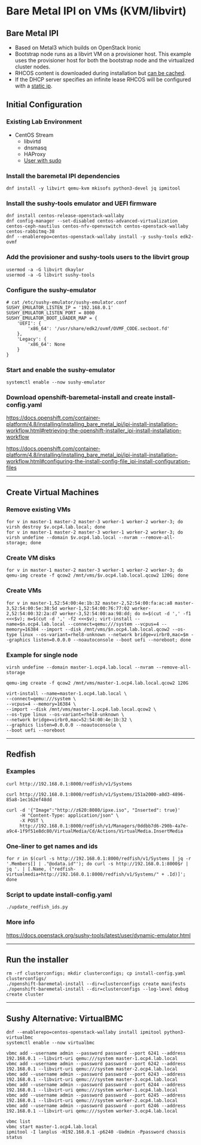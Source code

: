 # Bare Metal IPI on VMs (KVM/libvirt)

## Bare Metal IPI

* Based on Metal3 which builds on OpenStack Ironic
* Bootstrap node runs as a libvirt VM on a provisioner host. This example uses the provisioner host for both the bootstrap node and the virtualized cluster nodes.
* RHCOS content is downloaded during installation but [can be cached](https://docs.openshift.com/container-platform/4.8/installing/installing_bare_metal_ipi/ipi-install-installation-workflow.html#ipi-install-creating-an-rhcos-images-cache_ipi-install-installation-workflow).
* If the DHCP server specifies an infinite lease RHCOS will be configured with a [static ip](https://docs.openshift.com/container-platform/4.8/installing/installing_bare_metal_ipi/ipi-install-installation-workflow.html#verifying-static-ip-address-configuration_ipi-install-configuration-files).

## Initial Configuration

### Existing Lab Environment

* CentOS Stream
  * libvirtd
  * dnsmasq
  * HAProxy
  * [User with sudo](https://docs.openshift.com/container-platform/4.8/installing/installing_bare_metal_ipi/ipi-install-installation-workflow.html#preparing-the-provisioner-node-for-openshift-install_ipi-install-installation-workflow)

### Install the baremetal IPI dependencies

```
dnf install -y libvirt qemu-kvm mkisofs python3-devel jq ipmitool
```

### Install the sushy-tools emulator and UEFI firmware

```
dnf install centos-release-openstack-wallaby
dnf config-manager --set-disabled centos-advanced-virtualization centos-ceph-nautilus centos-nfv-openvswitch centos-openstack-wallaby centos-rabbitmq-38
dnf --enablerepo=centos-openstack-wallaby install -y sushy-tools edk2-ovmf
```

### Add the provisioner and sushy-tools users to the libvirt group

```
usermod -a -G libvirt dkaylor
usermod -a -G libvirt sushy-tools
```

### Configure the sushy-emulator

```
# cat /etc/sushy-emulator/sushy-emulator.conf 
SUSHY_EMULATOR_LISTEN_IP = '192.168.0.1'
SUSHY_EMULATOR_LISTEN_PORT = 8000
SUSHY_EMULATOR_BOOT_LOADER_MAP = {
    'UEFI': {
        'x86_64': '/usr/share/edk2/ovmf/OVMF_CODE.secboot.fd'
    },
    'Legacy': {
        'x86_64': None
    }
}
```

### Start and enable the sushy-emulator

```
systemctl enable --now sushy-emulator
```

### Download openshift-baremetal-install and create install-config.yaml

https://docs.openshift.com/container-platform/4.8/installing/installing_bare_metal_ipi/ipi-install-installation-workflow.html#retrieving-the-openshift-installer_ipi-install-installation-workflow

https://docs.openshift.com/container-platform/4.8/installing/installing_bare_metal_ipi/ipi-install-installation-workflow.html#configuring-the-install-config-file_ipi-install-configuration-files

-----------------------------------------------------------

## Create Virtual Machines

### Remove existing VMs

```
for v in master-1 master-2 master-3 worker-1 worker-2 worker-3; do virsh destroy $v.ocp4.lab.local; done
for v in master-1 master-2 master-3 worker-1 worker-2 worker-3; do virsh undefine --domain $v.ocp4.lab.local --nvram --remove-all-storage; done
```

### Create VM disks

```
for v in master-1 master-2 master-3 worker-1 worker-2 worker-3; do qemu-img create -f qcow2 /mnt/vms/$v.ocp4.lab.local.qcow2 120G; done
```

### Create VMs

```
for v in master-1,52:54:00:4e:1b:32 master-2,52:54:00:fa:ac:a8 master-3,52:54:00:5e:38:5d worker-1,52:54:00:76:77:02 worker-2,52:54:00:32:2a:d7 worker-3,52:54:00:aa:98:dd; do n=$(cut -d ',' -f1 <<<$v); m=$(cut -d ',' -f2 <<<$v); virt-install --name=$n.ocp4.lab.local --connect=qemu:///system --vcpus=4 --memory=16384 --import --disk /mnt/vms/$n.ocp4.lab.local.qcow2 --os-type linux --os-variant=rhel8-unknown --network bridge=virbr0,mac=$m --graphics listen=0.0.0.0 --noautoconsole --boot uefi --noreboot; done
```

### Example for single node

```
virsh undefine --domain master-1.ocp4.lab.local --nvram --remove-all-storage

qemu-img create -f qcow2 /mnt/vms/master-1.ocp4.lab.local.qcow2 120G

virt-install --name=master-1.ocp4.lab.local \
--connect=qemu:///system \
--vcpus=4 --memory=16384 \
--import --disk /mnt/vms/master-1.ocp4.lab.local.qcow2 \
--os-type linux --os-variant=rhel8-unknown \
--network bridge=virbr0,mac=52:54:00:4e:1b:32 \
--graphics listen=0.0.0.0 --noautoconsole \
--boot uefi --noreboot
```

-----------------------------------------------------------

## Redfish

### Examples

```
curl http://192.168.0.1:8000/redfish/v1/Systems

curl http://192.168.0.1:8000/redfish/v1/Systems/151a2000-a8d3-4896-85a8-1ec162ef48dd

curl -d '{"Image":"http://z620:8080/ipxe.iso", "Inserted": true}'
     -H "Content-Type: application/json" \
     -X POST \
     http://192.168.0.1:8000/redfish/v1/Managers/0ddbb7d6-290b-4a7e-a9c4-1f9f51e8dc80/VirtualMedia/Cd/Actions/VirtualMedia.InsertMedia
```

### One-liner to get names and ids
```
for r in $(curl -s http://192.168.0.1:8000/redfish/v1/Systems | jq -r '.Members[] | ."@odata.id"'); do curl -s http://192.168.0.1:8000$r | jq '. | [.Name, ("redfish-virtualmedia+http://192.168.0.1:8000/redfish/v1/Systems/" + .Id)]'; done
```

### Script to update install-config.yaml

```
./update_redfish_ids.py
```

### More info
https://docs.openstack.org/sushy-tools/latest/user/dynamic-emulator.html

-----------------------------------------------------------

## Run the installer

```
rm -rf clusterconfigs; mkdir clusterconfigs; cp install-config.yaml clusterconfigs/
./openshift-baremetal-install --dir=clusterconfigs create manifests
./openshift-baremetal-install --dir=clusterconfigs --log-level debug create cluster
```

-----------------------------------------------------------

## Sushy Alternative: VirtualBMC

```
dnf --enablerepo=centos-openstack-wallaby install ipmitool python3-virtualbmc
systemctl enable --now virtualbmc

vbmc add --username admin --password password --port 6241 --address 192.168.0.1 --libvirt-uri qemu:///system master-1.ocp4.lab.local
vbmc add --username admin --password password --port 6242 --address 192.168.0.1 --libvirt-uri qemu:///system master-2.ocp4.lab.local
vbmc add --username admin --password password --port 6243 --address 192.168.0.1 --libvirt-uri qemu:///system master-3.ocp4.lab.local
vbmc add --username admin --password password --port 6244 --address 192.168.0.1 --libvirt-uri qemu:///system worker-1.ocp4.lab.local
vbmc add --username admin --password password --port 6245 --address 192.168.0.1 --libvirt-uri qemu:///system worker-2.ocp4.lab.local
vbmc add --username admin --password password --port 6246 --address 192.168.0.1 --libvirt-uri qemu:///system worker-3.ocp4.lab.local

vbmc list
vbmc start master-1.ocp4.lab.local
ipmitool -I lanplus -H192.168.0.1 -p6240 -Uadmin -Ppassword chassis status
```
